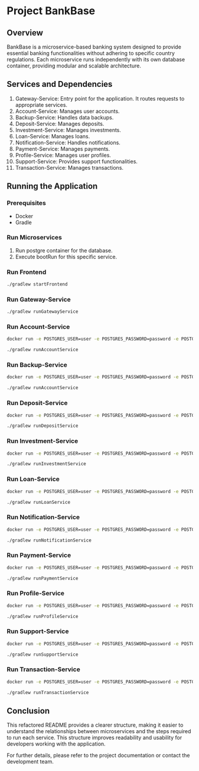 # Project BankBase

## Overview

BankBase is a microservice-based banking system designed to provide essential banking functionalities
without adhering to specific country regulations. Each microservice runs independently with its own 
database container, providing modular and scalable architecture.

## Services and Dependencies

1. Gateway-Service: Entry point for the application. It routes requests to appropriate services.
2. Account-Service: Manages user accounts.
3. Backup-Service: Handles data backups.
4. Deposit-Service: Manages deposits.
5. Investment-Service: Manages investments.
6. Loan-Service: Manages loans.
7. Notification-Service: Handles notifications.
8. Payment-Service: Manages payments.
9. Profile-Service: Manages user profiles.
10. Support-Service: Provides support functionalities.
11. Transaction-Service: Manages transactions.

## Running the Application

### Prerequisites

- Docker
- Gradle

### Run Microservices

1. Run postgre container for the database.
2. Execute bootRun for this specific service.


### Run Frontend

```bash
./gradlew startFrontend
```

### Run Gateway-Service

```bash
./gradlew runGatewayService
```


### Run Account-Service

```bash
docker run -e POSTGRES_USER=user -e POSTGRES_PASSWORD=password -e POSTGRES_DB=account_db -p 5440:5432 -d postgres
```

```bash
./gradlew runAccountService
```

### Run Backup-Service


```bash
docker run -e POSTGRES_USER=user -e POSTGRES_PASSWORD=password -e POSTGRES_DB=backup_db -p 5441:5432 -d postgres
```

```bash
./gradlew runAccountService
```

### Run Deposit-Service


```bash
docker run -e POSTGRES_USER=user -e POSTGRES_PASSWORD=password -e POSTGRES_DB=deposit_db -p 5442:5432 -d postgres
```

```bash
./gradlew runDepositService
```

### Run Investment-Service


```bash
docker run -e POSTGRES_USER=user -e POSTGRES_PASSWORD=password -e POSTGRES_DB=investment_db -p 5444:5432 -d postgres
```

```bash
./gradlew runInvestmentService
```

### Run Loan-Service


```bash
docker run -e POSTGRES_USER=user -e POSTGRES_PASSWORD=password -e POSTGRES_DB=loan_db -p 5445:5432 -d postgres
```

```bash
./gradlew runLoanService
```

### Run Notification-Service


```bash
docker run -e POSTGRES_USER=user -e POSTGRES_PASSWORD=password -e POSTGRES_DB=notification_db -p 5446:5432 -d postgres
```

```bash
./gradlew runNotificationService
```

### Run Payment-Service


```bash
docker run -e POSTGRES_USER=user -e POSTGRES_PASSWORD=password -e POSTGRES_DB=payment_db -p 5447:5432 -d postgres
```

```bash
./gradlew runPaymentService
```

### Run Profile-Service


```bash
docker run -e POSTGRES_USER=user -e POSTGRES_PASSWORD=password -e POSTGRES_DB=profile_db -p 5448:5432 -d postgres
```

```bash
./gradlew runProfileService
```

### Run Support-Service


```bash
docker run -e POSTGRES_USER=user -e POSTGRES_PASSWORD=password -e POSTGRES_DB=support_db -p 5449:5432 -d postgres
```

```bash
./gradlew runSupportService
```

### Run Transaction-Service


```bash
docker run -e POSTGRES_USER=user -e POSTGRES_PASSWORD=password -e POSTGRES_DB=transaction_db -p 5450:5432 -d postgres
```

```bash
./gradlew runTransactionService
```

## Conclusion

This refactored README provides a clearer structure, making it easier to understand the relationships between
microservices and the steps required to run each service. This structure improves readability and usability for
developers working with the application.

For further details, please refer to the project documentation or contact the development team.
